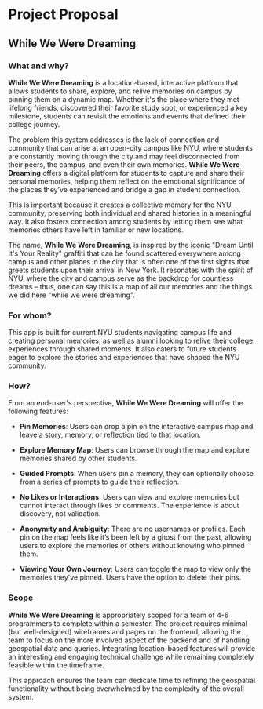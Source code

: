 # Project Proposal

## **While We Were Dreaming**

### What and why?

**While We Were Dreaming** is a location-based, interactive platform that allows students to share, explore, and relive memories on campus by pinning them on a dynamic map. Whether it's the place where they met lifelong friends, discovered their favorite study spot, or experienced a key milestone, students can revisit the emotions and events that defined their college journey.

The problem this system addresses is the lack of connection and community that can arise at an open-city campus like NYU, where students are constantly moving through the city and may feel disconnected from their peers, the campus, and even their own memories. **While We Were Dreaming** offers a digital platform for students to capture and share their personal memories, helping them reflect on the emotional significance of the places they’ve experienced and bridge a gap in student connection.

This is important because it creates a collective memory for the NYU community, preserving both individual and shared histories in a meaningful way. It also fosters connection among students by letting them see what memories others have left in familiar or new locations.

The name, **While We Were Dreaming**, is inspired by the iconic "Dream Until It's Your Reality" graffiti that can be found scattered everywhere among campus and other places in the city that is often one of the first sights that greets students upon their arrival in New York. It resonates with the spirit of NYU, where the city and campus serve as the backdrop for countless dreams – thus, one can say this is a map of all our memories and the things we did here "while we were dreaming".

### For whom?

This app is built for current NYU students navigating campus life and creating personal memories, as well as alumni looking to relive their college experiences through shared moments. It also caters to future students eager to explore the stories and experiences that have shaped the NYU community.

### How?

From an end-user's perspective, **While We Were Dreaming** will offer the following features:

  * __Pin Memories__: Users can drop a pin on the interactive campus map and leave a story, memory, or reflection tied to that location. 

  * __Explore Memory Map__: Users can browse through the map and explore memories shared by other students. 

  * __Guided Prompts__: When users pin a memory, they can optionally choose from a series of prompts to guide their reflection. 

  * __No Likes or Interactions__: Users can view and explore memories but cannot interact through likes or comments. The experience is about discovery, not validation.

  * __Anonymity and Ambiguity__: There are no usernames or profiles. Each pin on the map feels like it’s been left by a ghost from the past, allowing users to explore the memories of others without knowing who pinned them.

  * __Viewing Your Own Journey__: Users can toggle the map to view only the memories they've pinned. Users have the option to delete their pins.

### Scope

**While We Were Dreaming** is appropriately scoped for a team of 4-6 programmers to complete within a semester. The project requires minimal (but well-designed) wireframes and pages on the frontend, allowing the team to focus on the more involved aspect of the backend and of handling geospatial data and queries. Integrating location-based features will provide an interesting and engaging technical challenge while remaining completely feasible within the timeframe.

This approach ensures the team can dedicate time to refining the geospatial functionality without being overwhelmed by the complexity of the overall system.
